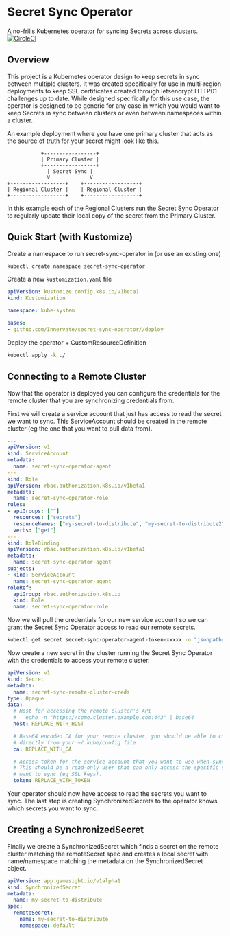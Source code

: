 # Secret Sync Operator
A no-frills Kubernetes operator for syncing Secrets across clusters.
[![CircleCI](https://circleci.com/gh/Gamesight/secret-sync-operator.svg?style=svg)](https://circleci.com/gh/Gamesight/secret-sync-operator)

## Overview
This project is a Kubernetes operator design to keep secrets in sync between multiple clusters. It was created specifically for use in multi-region deployments to keep SSL certificates created through letsencrypt HTTP01 challenges up to date. While designed specifically for this use case, the operator is designed to be generic for any case in which you would want to keep Secrets in sync between clusters or even between namespaces within a cluster.

An example deployment where you have one primary cluster that acts as the source of truth for your secret might look like this.
```
           +-----------------+
           | Primary Cluster |
           +-----------------+
             | Secret Sync |
             V             V
+------------------+    +------------------+
| Regional Cluster |    | Regional Cluster |
+------------------+    +------------------+
```
In this example each of the Regional Clusters run the Secret Sync Operator to regularly update their local copy of the secret from the Primary Cluster.

## Quick Start (with Kustomize)
Create a namespace to run secret-sync-operator in (or use an existing one)
```bash
kubectl create namespace secret-sync-operator
```

Create a new `kustomization.yaml` file
```yaml
apiVersion: kustomize.config.k8s.io/v1beta1
kind: Kustomization

namespace: kube-system

bases:
- github.com/Innervate/secret-sync-operator//deploy
```

Deploy the operator + CustomResourceDefinition
```bash
kubectl apply -k ./
```

## Connecting to a Remote Cluster
Now that the operator is deployed you can configure the credentials for the remote cluster that you are
synchronizing credentials from.

First we will create a service account that just has access to read the secret we want to sync. This ServiceAccount should be created in the remote cluster (eg the one that you want to pull data from).
```yaml
---
apiVersion: v1
kind: ServiceAccount
metadata:
  name: secret-sync-operator-agent
---
kind: Role
apiVersion: rbac.authorization.k8s.io/v1beta1
metadata:
  name: secret-sync-operator-role
rules:
- apiGroups: [""]
  resources: ["secrets"]
  resourceNames: ["my-secret-to-distribute", "my-secret-to-distribute2"]
  verbs: ["get"]
---
kind: RoleBinding
apiVersion: rbac.authorization.k8s.io/v1beta1
metadata:
  name: secret-sync-operator-agent
subjects:
- kind: ServiceAccount
  name: secret-sync-operator-agent
roleRef:
  apiGroup: rbac.authorization.k8s.io
  kind: Role
  name: secret-sync-operator-role
```

Now we will pull the credentials for our new service account so we can grant the Secret Sync Operator access to read our remote secrets.
```bash
kubectl get secret secret-sync-operator-agent-token-xxxxx -o "jsonpath={.data.token}"
```

Now create a new secret in the cluster running the Secret Sync Operator with the credentials to access your remote cluster.
```yaml
apiVersion: v1
kind: Secret
metadata:
  name: secret-sync-remote-cluster-creds
type: Opaque
data:
  # Host for accessing the remote cluster's API
  #   echo -n "https://some.cluster.example.com:443" | base64
  host: REPLACE_WITH_HOST

  # Base64 encoded CA for your remote cluster, you should be able to copy this
  # directly from your ~/.kube/config file
  ca: REPLACE_WITH_CA

  # Access token for the service account that you want to use when syncing secrets.
  # This should be a read-only user that can only access the specific secret(s) you
  # want to sync (eg SSL keys).
  token: REPLACE_WITH_TOKEN
```

Your operator should now have access to read the secrets you want to sync. The last step is creating SynchronizedSecrets to the operator knows which secrets you want to sync.

## Creating a SynchronizedSecret
Finally we create a SynchronizedSecret which finds a secret on the remote cluster matching the remoteSecret spec and creates a local secret with name/namespace matching the metadata on the SynchronizedSecret object.
```yaml
apiVersion: app.gamesight.io/v1alpha1
kind: SynchronizedSecret
metadata:
  name: my-secret-to-distribute
spec:
  remoteSecret:
    name: my-secret-to-distribute
    namespace: default
```
